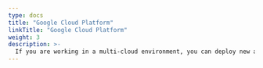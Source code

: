 ```yaml
---
type: docs
title: "Google Cloud Platform"
linkTitle: "Google Cloud Platform"
weight: 3
description: >-
  If you are working in a multi-cloud environment, you can deploy new a GCP instance installed with SQL Server in an automated fashion using Terraform and onboard it as Azure Arc-enabled SQL Server.
---
```


